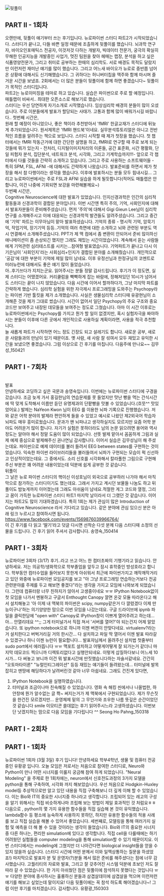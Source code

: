 ![뒷풀이](/neuropy/doc/img/a150421.jpg)

## PART II - 1회차

오랜만에, 뒷풀이 얘기부터 쓰는 후기입니다.
뉴로파이썬 스터디 파트2가 시작되었습니다. 스터디가 끝나고, 다들 바쁜 일정 때문에 조촐하게 뒷풀이를 했습니다. 뇌과학 연구자, 바이오인포매틱스 전공자, 이것저것 다하는 개발자, 빅데이터 전문가, 궁극의 확실히 무해한 인공지능을 개발중인 사업가, 멋진 팀원을 찾아 헤매는 랩장, 분석을 하고 싶은 식품영양전문가, 그리고 취미로 공부하는 한때의 심리학도. 서로 배경도 목적도 달랐지만 이런저런 재미난 얘기를 많이 했습니다. 그리고 어느새 바이오가 뉴로로 중반쯤 넘어온 상황에 대해서도 신기해했습니다. 그 귀하다는 허니버터칩을 맥주와 함께 마시며 즐거운 시간을 보냈죠. 2회에서는 더 많은 분들이 뒷풀이에 함께 하면 좋겠습니다~ 뒷풀이가 목적인 스터디입니다.
<br>파트2는 뉴로이미징을 테마로 하고 있습니다. 실습은 파이썬으로 주로 할 예정입니다. 매틀랩이 비싸서.. 최대한 오픈소스로 해보기로 했습니다.
<br>스터디는 우선 당연하게 자기소개로 시작했습니다. 임상심리학 배경의 분들이 많이 오셨습니다. 주로 이분들에게 발표가 할당되는 사태가. 고통과 함께 많이 배워가시길 바랍니다..
첫번째 시간은,
<br>원래 할 예정이 아니었으나, 좋은 책이라 추천받아서 'fMRI' 한글교재가 스터디에 뒤늦게 추가되었습니다. 원서제목은 'fMRI 핸드북'이네요. 실무분석튜토리얼은 아니고 전반적인 흐름을 알려주는 책으로 보입니다. 스터디 시작할 때 제가 첫장을 했습니다. 첫 챕터에서는 fMRI 작동근거에 대한 간단한 설명을 하고, fMRI로 연구할 때 주로 보게 되는 것들에 뭐가 있는지 - 전처리, 디지털이미지처리의 이론들, 공간 표준화, 시간 평활화, 단일 피험자 분석, 집단분석, 네트워크 분석, 시각화, 그리고 기계학습까지!!!- 앞으로 각 챕터에서 다룰 것들을 간략히 소개하고 있습니다. 그리고 주로 사용하는 소프트웨어들 - 특히 SPM, FSL, AFNI -에 대해서도 간략하게 나왔습니다. 발표준비를 하면서 제가 첫장을 해서 참 다행이라는 생각을 했습니다. 이후에 발표하시는 분들 모두 힘내시길... 그리고 뉴로파이썬에서는 주로 FSL과 AFNI 실습을 하게 될듯합니다(적어도 매틀랩은 안합니다, 이건 나중에 기회되면 보강을 마련해볼께요~)
<br>두번째 시간은,
<br>Cognitive Neuroscience에 대한 발표가 있었습니다. 인지신경과학은 인간의 심리적 활동들과 신경과학이 결합된 분야입니다. 이번 시간엔 특히 주의, 기억, 사회인지에 대해서 발표자분들이 준비해주셨습니다. 먼저 '주의'에 대해서 Gigi Gieun Lee​님이 심리학 연구를 소개해주시고 이에 대응되는 신경과학적 발견들도 알려주셨습니다. 그리고 중간에 '기억' 파트는 이무아​님이 맡아 발표하셨습니다. 기억의 종류 - 명시적 기억, 암묵기억, 작업기억, 장기기억 등등..기억의 여러 측면에 대한 소개하고 뇌와 관련된 부분도 역시 연결해서 소개해주셨습니다. PPT가 제 맥 컴에서 좀 변환이 안되어서 준비 많이하신 애니메이션이 좀 손상되긴 했지만 그래도 재밌는 시간이었습니다. 계속해서 듣는 사람들에게 기억관련 심리테스트를 시키는...참여형 발표였습니다. 기억파트가 끝나고 다시 이기은님이 '사회인지'라는 사회심리+인지가 결합된 분야를 소개해줬습니다. 개인적으로 '공감'에 대한 부분이 기억에 제일 많이 남네요. 이후 유정선​님과 한정규​님의 코멘트로 미러뉴런에 대해서도 좋은 얘기 많이 들었습니다.
<br>아..후기쓰다가 지치는군요. 읽어주시는 분들 정말 감사드립니다. 후기가 이 정도면, 실제 스터디는 어땠겠어요. 커리큘럼을 빡빡하게 잡는 바람에, 정해져있던 10시가 넘어서도 스터디는 끝이 나지 않았습니다. 다음 시간에 이어서 할까하다가, 그냥 마지막 파트를 간략하게 했습니다. 심리학 실험을 위한 자극제시 프로그래밍을 도와주는 Psychopy라는 파이썬 기반 툴킷을 제가 소개했습니다. 사실은 생물심리학 스터디때 유광현​님이 소개해준 것을 제가 그대로 썼습니다. 시간이 없어서 일단 Psychopy의 주요 구조와 중요 코드만 보여주고 내장된 데모들을 보여주는 정도로 그쳤습니다. 아마 이 시간 이후로는 뉴로파이썬에서는 Psychopy를 가지고 뭔가 할 일이 없겠지만, 혹시 실험자극을 짜야하시는 분들이 이후에 다른 곳에서 개인적으로 사용하실 계획이라면, 사용을 적극 추천합니다.
<br>늘 새롭게 파트가 시작하면 어느 정도 긴장도 되고 설레기도 합니다. 새로운 공부, 새로운 사람들과의 만남이 있기 때문이죠. 옛 사람, 새 사람 잘 섞여서 모두 재밌고 유익한 시간을 보냈으면 좋겠습니다. 그럼 이상으로 긴 후기를 마칩니다. 다음주에 만나요~~
김무성_150421

## PART I - 7회차
<br>발표‬
<br>안녕하세요 코딩하고 싶은 국문과 송영숙입니다. 이번에는 뉴로파이썬 스터디에 구경을 갔습니다. 조금 늦게 가서 홍길한님의 연습문제를 못 들었지만 맛난 빵을 먹는 간식시간에 딱 맞게 도착해서 이름만 듣던 유명제과의 단팥빵을 맛볼 수 있었습니다.(흐뭇^^ 맛있었어요.)
발제는 NaYeon Kwon 님이 EEG 를 이용한 뇌파 기록으로 진행했습니다. 저와 같은 어학 분야의 발제라 편안하게 들을 수 있었고 예시로 나왔던 제2외국어 학습자 뇌파도 매우 흥미로웠습니다. 문과가 왠 뇌파냐고 생각하실지도 모르지만 요즘 어학 분야도 어려운거 많이 합니다. 자기가 실험은 못하더라도 남의 논문 읽으려면 용어와 역사 정도는 알아야 해서 정말 도움이 많이 되었습니다. 선뜻 발제 맡아서 꼼꼼하게 그림과 실제 예제 중심으로 발제해주신 권나연님 감사합니다.
이어서 실습은 김무성님이 해 주셨는데요. 파이썬으로 예제 데이터를 불러 들려서 EEG between states를 구현하는 것이었습니다. 익숙한 파이썬 라이브러리들을 불러들여서 뇌파가 구현되는 모습이 퍽 신선하고 인상적이었는데요. 그 중에서도. 소리 신호를 시각화해서 칼라풀한 그림으로 구현해 주신 부분은 꽤 어려운 내용이었는데 덕분에 쉽게 공부한 것 같습니다.
‪‎<br>뒤풀이‬
<br>그 날은 뉴로 파이썬 스터디의 핵이신 이성호님이 외국으로 공부하러 나가야 해서 마직막으로 참가하는 스터디이기도 했는데요. 그래서 가지고 계시던 보물들 나눔도 하고 뒤풀이도 밤늦게까지 이어졌는데 그래도 아쉬움이 남네요.적절한 게그 코드와 열정, 그리고 꿈이 가득한 뉴로파이썬 스터디 파트1 마지막 날이라서 더 그랬던 것 같습니다. 이어지는 파트2도 많이 기대하겠습니다. 특히 1회는 제가 관심이 많은 Introduction of Cognitive Neuroscience 라서 기다리고 있습니다. 같은 분야에 관심 있으신 분은 아래 링크 누르시고 참여하시면 됩니다.
<br>https://www.facebook.com/events/1569876039966764/
<br>이 긴 후기를 다 읽고 ‘딸기’라고 덧글 다시면 선착순 다섯 분께 다음 스터디때 소정의 선물을 드립니다. 긴 후기 읽어 주셔서 감사합니다.
송영숙_150414

## PART I - 3회차
뉴로파이썬 3회차 (3/17) 후기..라고 쓰고 어느 한 컴터초짜의 기행기라고 읽습니다.
안녕하세요. 저는 의공학/생화학으로 학부졸업을 앞두고 잠시 휴학중인 방성호라고 합니다. 학부동안 컴터수업을 들어보지 못한게 아쉬워서 최근에 파이썬가지고 깨작깨작거리고 있던 와중에 뉴로파이썬 모임공지를 보고 "아 그냥 프로그래밍 연습하는거보다 전공관련분야를 주제를 두고 해보면 좋겠다"라는 생각을 가지고 모임에 나와보게 되었습니다. 그런데 컴퓨터랑 너무 친하지가 않아서 고생중이네요 ㅠㅠ
IPython Notebook없이 첫 모임을 나가서 멘붕하고 구글서 Enthought Canopy 깔면 온갖 모듈 따라온다고 해서 설치해놓고 '아 이제 내 맥북의 파이썬은 scipy, numpy같은거 다 깔렸겠다 이제 만능이구나'하는 의기양양한 맘으로 이번 모임을 나갔는데요. 구글 드라이브에 ipynb 파일을 클릭한담에 "open with" Canopy로 IPython창이 이쁘게 열어주려고 하는데... 아... 안열리데요 ^^;; 그게 터미널가서 직접 쳐서 '서버를 열어?'야 되는건지 어제 알았습니다. 또 ipython notebook으로 하니까 이젠 버젼이 안맞다네요. virtualenv?라는거 설치한다고 버벅거리길 거의 한시간... 다 설치하고 파일 딱 열어서 이젠 발표 따라갈 수 있겠구나 하니 이젠 뉴런이 필요합니다... 발표자님께서 올려주신 설치법 첫줄부터 sudo port에서 에러뜹니다 ㅠㅠ 맥포트 설치하고 어떻게어떻게 잘 되가는거 같더니 마지막 데모코드 찍으니까 디렉토리없다고 실행안되네요. 이렇게 삽질하다보니 어느세 10시가...
다 써놓고 보니까 이건 뭐 발표시간에 딴짓했습니다하는 자술서같네요. 간간히 "오토마타이론" "뉴럴인티그레이션" 등등 재밌는 얘기들이 들려왔는데... 터미널에 발목잡히고 맨땅에 해딩하다가 날려버린것 같아 너무 아쉽네요.
그래도 건진게 있다면,
1. IPython Notebook을 실행하였습니다.
2. 터미널과 조금이나마 친숙해질 수 있었습니다. 영화 속 해킹 씬에서나 나올법한, 하얀창에 뭔가 알수없는 글 쫙~ 써지는거가 제 맥북에서 구현되었습니다. 제가 무슨짓을 한건진 모르겠지만... 운영체제 밑의 그 무언가와 조우한 나름 뜻깊은 순간이었던 것 같습니다 smile 이모티콘
쓸데없는 후기 읽어주시느라 고생하셨습니다.
이번보단 낫겠지하는 맘으로 다음 모임을 기다립니다 ^^
Seong Ho Pahng_150318

## PART I - 2회차

## PART I - 1회차
뉴로파이썬 1회차 (3월 3일) 후기 입니다!
안녕하세요 학부4학년, 생물 및 컴퓨터 전공중인 유황광 입니다.
오늘 모임은 저로서는 처음으로 참여한 스터디로,
Neuro와 Python이 만나 어떤 시너지를 이룰지 궁금해 참여 하게 되었습니다.
"Neural Modeling" 을 주제로 한 1회차에는, neuron에서 신호전도과정의 3가지 모델을 python을 통해 구축하여, 시각화 까지 해보았습니다.
우선 처음으로 Hodgkin-Huxley model등 추상적으로만 알고 있던 내용을 직접 구축해보니 더 깊게 이해 할 수 있었습니다. 이는 Bio와 IT의 중요한 시너지중 하나라고 생각합니다. 조립되어 있는 레고의 구성을 알기 위해서는 직접 비슷하게나마 조립해 보는 방법이 제일 효과적인 것 처럼요ㅎㅎ
다음으로 , python의 몇 가지 유용한 함수들을 직접 실습해 본 것이 유익했습니다. lambda함수 등 평소에 능숙하게 사용하지 못하던, 하지만 유용한 함수들의 적용 사례를 보고 직접 실습을 해볼 수 있어서 좋았습니다.
세번째로, 모델링을 통해 여러가지 실험 및 예측을 더 해 볼 수 있을 것이라는 생각이 들었습니다. Bio와 IT의 중요한 시너지중 다른 하나는, 편리한 simulation에 있다고 생각합니다. 직접 cell을 다룰때에는 하기 어려웠던 실험들을 computer modeling을 통해 simulation할 수 있기 때문이지요. 이번 스터디에서는 modeling에 그쳤지만 더 나아간다면 biological insight들을 얻을 수 있지 않을까 싶습니다. (스터디 시간에 어떤 분께서 이와 일맥상통하는 질문을 하셨었죠!)
마지막으로 발표자 분 및 운영자(?)분들 께서 많은 준비를 해주셨다는 점에 너무 감사했습니다. 고퀄리티의 자료와 발표, 그리고 잘 갖추어진 시스템 덕분에 초보인 저도 잘 따라 갈 수 있었습니다.
한 가지 아쉬웠던 점은 뒷풀이에 참석하지 못했다는 것입니다 ㅠㅠ 다양한 분야에 종사하시는 훌륭하신 분들과 삼겹살데이에 삼겹살을 먹으며 이런저런 얘기를 해보고 싶었는데 말이지요! 다음 뒷풀이에는 꼭 참석 하도록 해야겠습니다~! 그럼 이만 후기를 마치겠습니다. 감사합니다.
유황광_150303